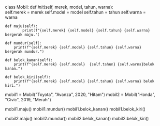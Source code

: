 class Mobil:
    def _init_(self, merek, model, tahun, warna):  
        self.merek = merek
        self.model = model
        self.tahun = tahun
        self.warna = warna

    def maju(self):
            print(f"{self.merek} {self.model} {self.tahun} {self.warna} bergerak maju.")
        
    def mundur(self):
        print(f"{self.merek} {self.model} {self.tahun} {self.warna} bergerak mundur.")
        
    def belok_kanan(self):
        print(f"{self.merek} {self.model}  {self.tahun} {self.warna}belok kanan.")
        
    def belok_kiri(self):
        print(f"{self.merek} {self.model} {self.tahun} {self.warna} belok kiri.")

mobil1 = Mobil("Toyota", "Avanza", 2020, "Hitam")
mobil2 = Mobil("Honda", "Civic", 2019, "Merah")

mobil1.maju()
mobil1.mundur()
mobil1.belok_kanan()
mobil1.belok_kiri()

mobil2.maju()
mobil2.mundur()
mobil2.belok_kanan()
mobil2.belok_kiri()

